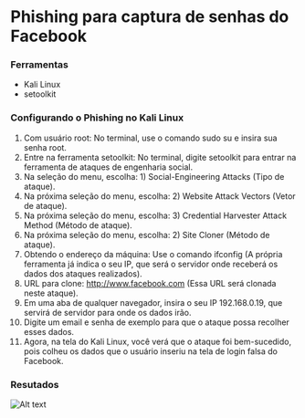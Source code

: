 # Phishing para captura de senhas do Facebook

### Ferramentas

- Kali Linux      
- setoolkit

### Configurando o Phishing no Kali Linux

1. Com usuário root: No terminal, use o comando sudo su e insira sua senha root.
2. Entre na ferramenta setoolkit: No terminal, digite setoolkit para entrar na ferramenta de ataques de engenharia social.
3. Na seleção do menu, escolha: 1) Social-Engineering Attacks (Tipo de ataque).
4. Na próxima seleção do menu, escolha: 2) Website Attack Vectors (Vetor de ataque).
5. Na próxima seleção do menu, escolha: 3) Credential Harvester Attack Method (Método de ataque).
6. Na próxima seleção do menu, escolha: 2) Site Cloner (Método de ataque).
7. Obtendo o endereço da máquina: Use o comando ifconfig (A própria ferramenta já indica o seu IP, que será o servidor onde receberá os dados dos ataques realizados).
8. URL para clone: http://www.facebook.com (Essa URL será clonada neste ataque).
9. Em uma aba de qualquer navegador, insira o seu IP 192.168.0.19, que servirá de servidor para onde os dados irão.
10. Digite um email e senha de exemplo para que o ataque possa recolher esses dados.
11. Agora, na tela do Kali Linux, você verá que o ataque foi bem-sucedido, pois colheu os dados que o usuário inseriu na tela de login falsa do Facebook.

### Resutados

![Alt text](./passwd.png "Optional title")
